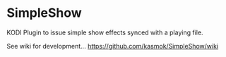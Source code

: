 # SimpleShow
KODI Plugin to issue simple show effects synced with a playing file.


See wiki for development...
https://github.com/kasmok/SimpleShow/wiki
